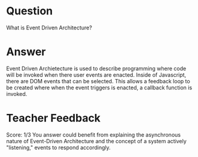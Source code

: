 # Question

What is Event Driven Architecture?

# Answer

Event Driven Archietecture is used to describe programming where code will be invoked when there user events are enacted. Inside of Javascript, there are DOM events that can be selected. This allows a feedback loop to be created where when the event triggers is enacted, a callback function is invoked.

# Teacher Feedback

Score: 1/3
You answer could benefit from explaining the asynchronous nature of Event-Driven Architecture and the concept of a system actively "listening," events to respond accordingly. 